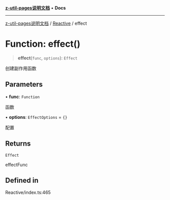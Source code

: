 [**z-util-pages说明文档**](../../README.md) • **Docs**

***

[z-util-pages说明文档](../../modules.md) / [Reactive](../README.md) / effect

# Function: effect()

> **effect**(`func`, `options`): `Effect`

创建副作用函数

## Parameters

• **func**: `Function`

函数

• **options**: `EffectOptions` = `{}`

配置

## Returns

`Effect`

effectFunc

## Defined in

Reactive/index.ts:465

